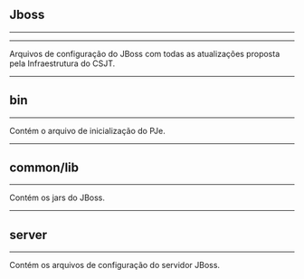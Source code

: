 ﻿## Jboss

--------

--------

Arquivos de configuração do JBoss com todas as atualizações proposta pela Infraestrutura do CSJT.


--------
## bin
--------
Contém o arquivo de inicialização do PJe.


--------
## common/lib
--------
Contém os jars do JBoss.


--------
## server
--------
Contém os arquivos de configuração do servidor JBoss.


